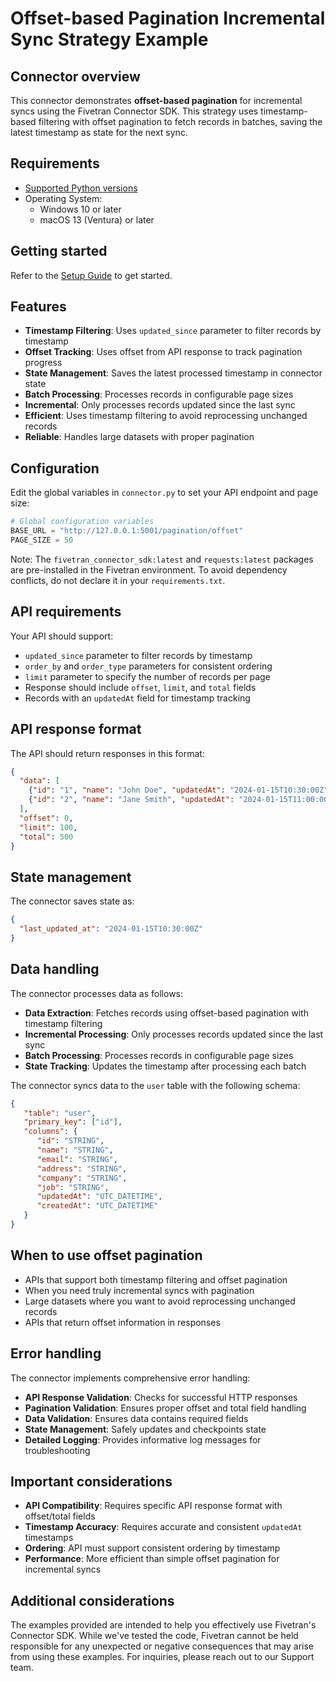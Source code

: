 # Offset-based Pagination Incremental Sync Strategy Example

## Connector overview

This connector demonstrates **offset-based pagination** for incremental syncs using the Fivetran Connector SDK. This strategy uses timestamp-based filtering with offset pagination to fetch records in batches, saving the latest timestamp as state for the next sync.

## Requirements

* [Supported Python versions](https://github.com/fivetran/fivetran_connector_sdk/blob/main/README.md#requirements)   
* Operating System:  
  * Windows 10 or later  
  * macOS 13 (Ventura) or later

## Getting started

Refer to the [Setup Guide](https://fivetran.com/docs/connectors/connector-sdk/setup-guide) to get started.

## Features

- **Timestamp Filtering**: Uses `updated_since` parameter to filter records by timestamp
- **Offset Tracking**: Uses offset from API response to track pagination progress
- **State Management**: Saves the latest processed timestamp in connector state
- **Batch Processing**: Processes records in configurable page sizes
- **Incremental**: Only processes records updated since the last sync
- **Efficient**: Uses timestamp filtering to avoid reprocessing unchanged records
- **Reliable**: Handles large datasets with proper pagination

## Configuration

Edit the global variables in `connector.py` to set your API endpoint and page size:

```python
# Global configuration variables
BASE_URL = "http://127.0.0.1:5001/pagination/offset"
PAGE_SIZE = 50
```

Note: The `fivetran_connector_sdk:latest` and `requests:latest` packages are pre-installed in the Fivetran environment. To avoid dependency conflicts, do not declare it in your `requirements.txt`.

## API requirements

Your API should support:
- `updated_since` parameter to filter records by timestamp
- `order_by` and `order_type` parameters for consistent ordering
- `limit` parameter to specify the number of records per page
- Response should include `offset`, `limit`, and `total` fields
- Records with an `updatedAt` field for timestamp tracking

## API response format

The API should return responses in this format:
```json
{
  "data": [
    {"id": "1", "name": "John Doe", "updatedAt": "2024-01-15T10:30:00Z", ...},
    {"id": "2", "name": "Jane Smith", "updatedAt": "2024-01-15T11:00:00Z", ...}
  ],
  "offset": 0,
  "limit": 100,
  "total": 500
}
```

## State management

The connector saves state as:
```json
{
  "last_updated_at": "2024-01-15T10:30:00Z"
}
```

## Data handling

The connector processes data as follows:
- **Data Extraction**: Fetches records using offset-based pagination with timestamp filtering
- **Incremental Processing**: Only processes records updated since the last sync
- **Batch Processing**: Processes records in configurable page sizes
- **State Tracking**: Updates the timestamp after processing each batch

The connector syncs data to the `user` table with the following schema:

```json
{
   "table": "user",
   "primary_key": ["id"],
   "columns": {
      "id": "STRING",
      "name": "STRING",
      "email": "STRING",
      "address": "STRING",
      "company": "STRING",
      "job": "STRING",
      "updatedAt": "UTC_DATETIME",
      "createdAt": "UTC_DATETIME"
   }
}
```

## When to use offset pagination

- APIs that support both timestamp filtering and offset pagination
- When you need truly incremental syncs with pagination
- Large datasets where you want to avoid reprocessing unchanged records
- APIs that return offset information in responses

## Error handling

The connector implements comprehensive error handling:
- **API Response Validation**: Checks for successful HTTP responses
- **Pagination Validation**: Ensures proper offset and total field handling
- **Data Validation**: Ensures data contains required fields
- **State Management**: Safely updates and checkpoints state
- **Detailed Logging**: Provides informative log messages for troubleshooting

## Important considerations

- **API Compatibility**: Requires specific API response format with offset/total fields
- **Timestamp Accuracy**: Requires accurate and consistent `updatedAt` timestamps
- **Ordering**: API must support consistent ordering by timestamp
- **Performance**: More efficient than simple offset pagination for incremental syncs

## Additional considerations

The examples provided are intended to help you effectively use Fivetran's Connector SDK. While we've tested the code, Fivetran cannot be held responsible for any unexpected or negative consequences that may arise from using these examples. For inquiries, please reach out to our Support team. 